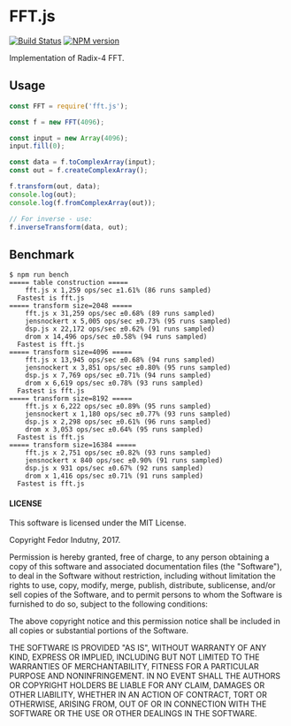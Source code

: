 # FFT.js
[![Build Status](https://secure.travis-ci.org/indutny/fft.js.svg)](http://travis-ci.org/indutny/fft.js)
[![NPM version](https://badge.fury.io/js/fft.js.svg)](https://badge.fury.io/js/fft.js)

Implementation of Radix-4 FFT.

## Usage

```js
const FFT = require('fft.js');

const f = new FFT(4096);

const input = new Array(4096);
input.fill(0);

const data = f.toComplexArray(input);
const out = f.createComplexArray();

f.transform(out, data);
console.log(out);
console.log(f.fromComplexArray(out));

// For inverse - use:
f.inverseTransform(data, out);
```

## Benchmark

```
$ npm run bench
===== table construction =====
    fft.js x 1,259 ops/sec ±1.61% (86 runs sampled)
  Fastest is fft.js
===== transform size=2048 =====
    fft.js x 31,259 ops/sec ±0.68% (89 runs sampled)
    jensnockert x 5,005 ops/sec ±0.73% (95 runs sampled)
    dsp.js x 22,172 ops/sec ±0.62% (91 runs sampled)
    drom x 14,496 ops/sec ±0.58% (94 runs sampled)
  Fastest is fft.js
===== transform size=4096 =====
    fft.js x 13,945 ops/sec ±0.68% (94 runs sampled)
    jensnockert x 3,851 ops/sec ±0.80% (95 runs sampled)
    dsp.js x 7,769 ops/sec ±0.71% (94 runs sampled)
    drom x 6,619 ops/sec ±0.78% (93 runs sampled)
  Fastest is fft.js
===== transform size=8192 =====
    fft.js x 6,222 ops/sec ±0.89% (95 runs sampled)
    jensnockert x 1,180 ops/sec ±0.77% (93 runs sampled)
    dsp.js x 2,298 ops/sec ±0.61% (96 runs sampled)
    drom x 3,053 ops/sec ±0.64% (95 runs sampled)
  Fastest is fft.js
===== transform size=16384 =====
    fft.js x 2,751 ops/sec ±0.82% (93 runs sampled)
    jensnockert x 840 ops/sec ±0.90% (91 runs sampled)
    dsp.js x 931 ops/sec ±0.67% (92 runs sampled)
    drom x 1,416 ops/sec ±0.71% (91 runs sampled)
  Fastest is fft.js
```

#### LICENSE

This software is licensed under the MIT License.

Copyright Fedor Indutny, 2017.

Permission is hereby granted, free of charge, to any person obtaining a
copy of this software and associated documentation files (the
"Software"), to deal in the Software without restriction, including
without limitation the rights to use, copy, modify, merge, publish,
distribute, sublicense, and/or sell copies of the Software, and to permit
persons to whom the Software is furnished to do so, subject to the
following conditions:

The above copyright notice and this permission notice shall be included
in all copies or substantial portions of the Software.

THE SOFTWARE IS PROVIDED "AS IS", WITHOUT WARRANTY OF ANY KIND, EXPRESS
OR IMPLIED, INCLUDING BUT NOT LIMITED TO THE WARRANTIES OF
MERCHANTABILITY, FITNESS FOR A PARTICULAR PURPOSE AND NONINFRINGEMENT. IN
NO EVENT SHALL THE AUTHORS OR COPYRIGHT HOLDERS BE LIABLE FOR ANY CLAIM,
DAMAGES OR OTHER LIABILITY, WHETHER IN AN ACTION OF CONTRACT, TORT OR
OTHERWISE, ARISING FROM, OUT OF OR IN CONNECTION WITH THE SOFTWARE OR THE
USE OR OTHER DEALINGS IN THE SOFTWARE.
